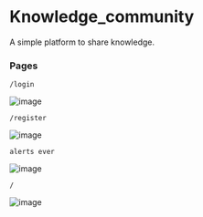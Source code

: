 # Knowledge_community
A simple platform to share knowledge.


### Pages


    /login
    
![image](https://user-images.githubusercontent.com/88283829/223668839-a3d932c0-4ef4-4230-accb-07466591986d.png)


    /register
    
    
![image](https://user-images.githubusercontent.com/88283829/223672725-37ddc4c5-3acb-453b-b126-1dd19cefd654.png)



    alerts ever

![image](https://user-images.githubusercontent.com/88283829/223673890-843e873c-5705-4da4-ac3d-7858567b56fc.png)


    /
    
![image](https://user-images.githubusercontent.com/88283829/223867402-c37da2c9-fc3a-4348-9021-767c4082dffd.png)
